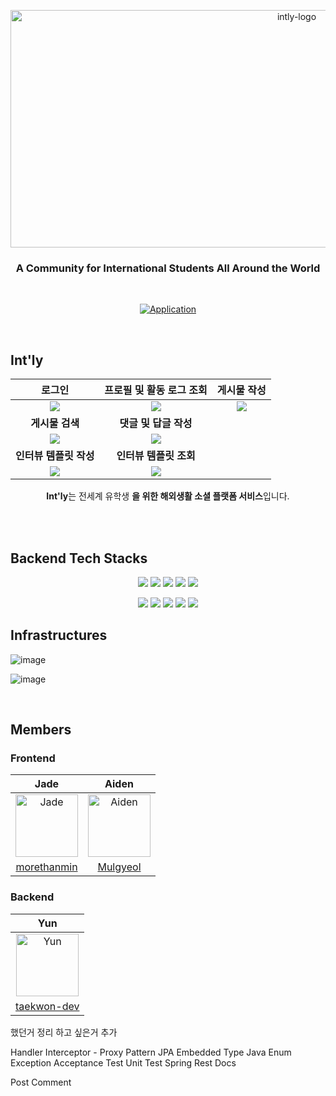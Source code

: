 <p align="center">
    <img src="https://user-images.githubusercontent.com/70354365/189514759-c353be52-22ce-4910-99e1-421c0b0e2f5a.jpg" alt="intly-logo" width="900" height="380">
</p>
<div align="center">

### A Community for International Students All Around the World<br>

</div>
<br/>

<div align="center">

[![Application](http://img.shields.io/badge/Application-fc3465?style=flat&logo=github&logoColor=white&link=https://int-ly.com/)](https://int-ly.com/)
</div>
<br/>

## Int'ly

|로그인|프로필 및 활동 로그 조회|게시물 작성|
|:-:|:-:|:-:|
|<img src=https://user-images.githubusercontent.com/70354365/189709972-17cc7a62-7e41-40cc-862f-996170513ad1.gif>|<img src=https://user-images.githubusercontent.com/70354365/189709970-8f4fa27e-2a8f-4d76-9c7e-405d77cfc5c7.gif>|<img src=https://user-images.githubusercontent.com/70354365/189709963-36f1d6a2-e0a5-4dea-8f85-ff80ca56775d.gif>|
|<b>게시물 검색</b>|<b>댓글 및 답글 작성</b>|
|<img src=https://user-images.githubusercontent.com/70354365/189709955-850c827c-0b46-4284-96bb-57784b50bfdb.gif>|<img src=https://user-images.githubusercontent.com/70354365/189709934-8fa20fee-17ab-46f0-b686-8c826764666a.gif>|
|<b>인터뷰 템플릿 작성</b>|<b>인터뷰 템플릿 조회</b>|
|<img src=https://user-images.githubusercontent.com/70354365/190865993-8ae26afb-33bc-4695-ab26-ec58fd0b91f9.gif>|<img src=https://user-images.githubusercontent.com/70354365/190865986-61dcdd30-1781-4df9-bfa5-06d1d0ab84ae.gif>|

<p align="center">
    <b>Int'ly</b>는 전세계 유학생 <b>을 위한 해외생활 소셜 플랫폼 서비스</b>입니다.<br><br>  
</p>
<br/>

## Backend Tech Stacks

<p align="center">
<img src="https://img.shields.io/badge/JAVA-007396?style=for-the-badge&logo=java&logoColor=white"> <img src="https://img.shields.io/badge/Spring Boot-6DB33F?style=for-the-badge&logo=Spring Boot&logoColor=white"> <img src="https://img.shields.io/badge/JUnit5-25A162?style=for-the-badge&logo=JUnit5&logoColor=white">  <img src="https://img.shields.io/badge/MySQL-003545?style=for-the-badge&logo=mysql&logoColor=white"> <img src="https://img.shields.io/badge/Hibernate-59666C?style=for-the-badge&logo=Hibernate&logoColor=white"> 
  </p>
<p align="center">
<img src="https://img.shields.io/badge/Amazon AWS-232F3E?style=for-the-badge&logo=Amazon AWS&logoColor=white"> 
<img src="https://img.shields.io/badge/Amazon S3-569A31?style=for-the-badge&logo=Amazon S3&logoColor=white"> 
<img src="https://img.shields.io/badge/NGINX-009639?style=for-the-badge&logo=NGINX&logoColor=white"> 
<img src="https://img.shields.io/badge/Jenkins-D24939?style=for-the-badge&logo=Jenkins&logoColor=white"> 
<img src="https://img.shields.io/badge/Docker-2496ED?style=for-the-badge&logo=Docker&logoColor=white"> 
</p>


## Infrastructures


![image](https://user-images.githubusercontent.com/70354365/189530314-8240861c-f31b-4dbe-9e10-944610876a82.png)


![image](https://user-images.githubusercontent.com/70354365/189530262-1e8e9e29-2763-4960-87a2-5b60af130f20.png)



<br/>

##  Members

### Frontend

|Jade|Aiden|
|:-:|:--:|
|<img src="https://avatars.githubusercontent.com/u/72514247?v=4" alt="Jade" width="100" height="100">|<img src="https://avatars.githubusercontent.com/u/59464537?v=4" alt="Aiden" width="100" height="100">|
|[morethanmin](https://github.com/morethanmin)|[Mulgyeol](https://github.com/Mulgyeol)|

### Backend

|Yun|
|:-:|
|<img src="https://avatars.githubusercontent.com/u/70354365?v=4" alt="Yun" width="100" height="100">|
|[taekwon-dev](https://github.com/taekwon-dev)|

했던거 정리
하고 싶은거 추가


Handler Interceptor - Proxy Pattern
JPA Embedded Type
Java Enum 
Exception
Acceptance Test
Unit Test
Spring Rest Docs

Post 
Comment